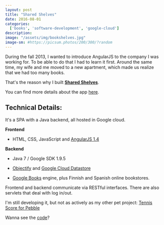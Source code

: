 ```yaml
---
layout: post
title: "Shared Shelves"
date: 2016-08-01
categories:
  ['books', 'software-development', 'google-cloud']
description:
image: "/assets/img/bookshelves.jpg"
image-sm: #https://picsum.photos/200/300/?random
---
```


During the fall 2013, I wanted to introduce AngularJS to the company I was working for. To be able to do that I had to learn it first. Around the same time, my wife and me moved to a new apartment, which made us realize that we had too many books.

That's the reason why I built **[Shared Shelves](http://www.sharedshelves.net/)**.

You can find more details about the app [here](http://www.sharedshelves.net/#/FAQ).

## Technical Details:

It's a SPA with a Java backend, all hosted in Google cloud. 

**Frontend**

- HTML, CSS, JavaScript and [AngularJS 1.4](https://angularjs.org)

**Backend** 	
	
- Java 7 / Google SDK 1.9.5

- [Objectify](https://github.com/objectify/objectify) and [Google Cloud Datastore](https://cloud.google.com/appengine/docs/java/datastore/) 

- [Google Books](https://books.google.com) engine, plus Finnish and Spanish online bookstores.

Frontend and backend communicate via RESTful interfaces. There are also servlets that deal with log in/out.

I'm still developing it, but not as actively as my other pet project: [Tennis Score for Pebble](https://gborobio73.github.io/2016/10/03/tennis-score-for-pebble/)

Wanna see the [code](https://github.com/gborobio73/tbe)?

